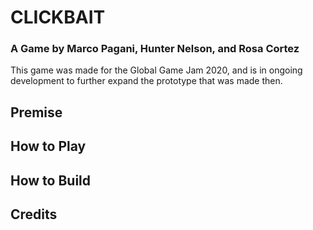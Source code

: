 # CLICKBAIT
### A Game by Marco Pagani, Hunter Nelson, and Rosa Cortez

This game was made for the Global Game Jam 2020, and is in ongoing development to further expand the prototype that was made then.

## Premise

## How to Play

## How to Build

## Credits
